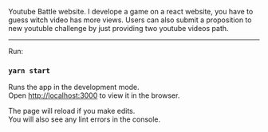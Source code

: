 Youtube Battle website.
I develope a game on a react website, you have to guess witch video has more views.
Users can also submit a proposition to new youtuble challenge by just providing two youtube videos path.

------------------
Run:
### `yarn start`

Runs the app in the development mode.<br />
Open [http://localhost:3000](http://localhost:3000) to view it in the browser.

The page will reload if you make edits.<br />
You will also see any lint errors in the console.
